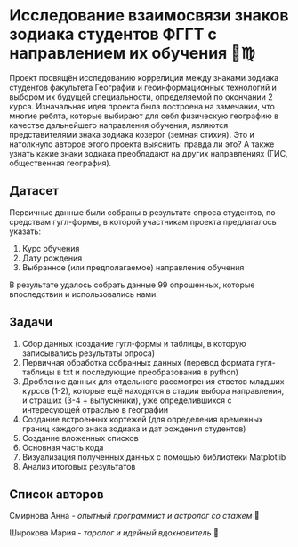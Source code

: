 # Исследование взаимосвязи знаков зодиака студентов ФГГТ с направлением их обучения 👫♍️

Проект посвящён исследованию коррелиции между знаками зодиака студентов факультета Географии и геоинформационных технологий и выбором их будущей специальности, определяемой по окончании 2 курса. Изначальная идея проекта была построена на замечании, что многие ребята, которые выбирают для себя физическую географию в качестве дальнейшего направления обучения, являются представителями знака зодиака козерог (земная стихия). Это и натолкнуло авторов этого проекта выяснить: правда ли это? А также узнать какие знаки зодиака преобладают на других направлениях (ГИС, общественная география).

## Датасет
Первичные данные были собраны в результате опроса студентов, по средствам гугл-формы, в которой участникам проекта предлагалось указать:
1) Курс обучения
2) Дату рождения
3) Выбранное (или предполагаемое) направление обучения

В результате удалось собрать данные 99 опрошенных, которые впоследствии и использовались нами.

## Задачи

1) Сбор данных (создание гугл-формы и таблицы, в которую записывались результаты опроса)
2) Первичная обработка собранных данных (перевод формата гугл-таблицы в txt и последующие преобразования в python)
3) Дробление данных для отдельного рассмотрения ответов младших курсов (1-2), которые ещё находятся в стадии выбора направления, и страших (3-4 + выпускники), уже определившихся с интересующей отраслью в географии
4) Создание встроенных кортежей (для определения временных границ каждого знака зодиака и дат рождения студентов)
5) Создание вложенных списков 
6) Основная часть кода
7) Визуализация полученных данных с помощью библиотеки Matplotlib
8) Анализ итоговых результатов

## Список авторов

Смирнова Анна - *опытный программист и астролог со стажем* 🌌

Широкова Мария - *таролог и идейный вдохновитель* 🔮
